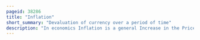 ```yaml
---
pageid: 38286
title: "Inflation"
short_summary: "Devaluation of currency over a period of time"
description: "In economics Inflation is a general Increase in the Prices of Goods and Services in an Economy. This is normally measured using the Consumer Price Index. When the general Price Level rises each Currency Unit buys fewer Goods and Services consequently Inflation Corresponds to a Decrease in the purchasing Power of Money. The Opposite of Cpi Inflation is Deflation a Reduction in the general Price Level of Goods and Services. The common Measure of Inflation is the Inflation Rate the annualized Percentage Change in a general Price Index. As Prices facing Households do not all Increase at the same Rate the Consumer Price Index is often used for this Purpose."
---
```

